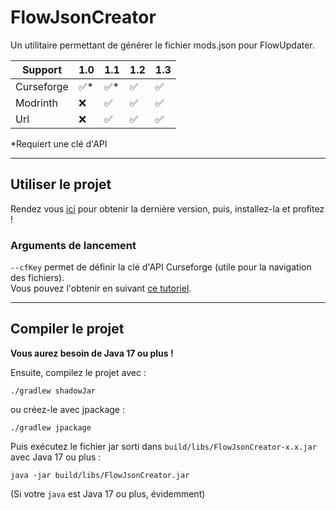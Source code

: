 # FlowJsonCreator
Un utilitaire permettant de générer le fichier mods.json pour FlowUpdater.

| Support    | 1.0 | 1.1 | 1.2 | 1.3 |
|------------|-----|-----|-----|-----|
| Curseforge | ✅*  | ✅*  | ✅   | ✅   |
| Modrinth   | ❌   | ✅   | ✅   | ✅   |
| Url        | ❌   | ✅   | ✅   | ✅   |

*Requiert une clé d'API

---
## Utiliser le projet
Rendez vous [ici](https://github.com/Paulem79/FlowJsonCreator/releases/latest) pour obtenir la dernière version, puis, installez-la et profitez !

### Arguments de lancement
`--cfKey` permet de définir la clé d'API Curseforge (utile pour la navigation des fichiers).<br>
Vous pouvez l'obtenir en suivant [ce tutoriel](https://support.curseforge.com/en/support/solutions/articles/9000208346-about-the-curseforge-api-and-how-to-apply-for-a-key).

---
## Compiler le projet

**Vous aurez besoin de Java 17 ou plus !**<br>

Ensuite, compilez le projet avec :
```shell
./gradlew shadowJar
```
ou créez-le avec jpackage :
```shell
./gradlew jpackage
```

Puis exécutez le fichier jar sorti dans `build/libs/FlowJsonCreator-x.x.jar` avec Java 17 ou plus :
```shell
java -jar build/libs/FlowJsonCreator.jar
```
(Si votre `java` est Java 17 ou plus, évidemment)